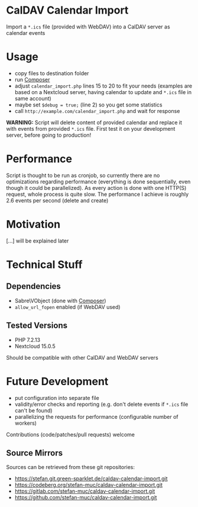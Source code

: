 # CalDAV Calendar Import
Import a ``*.ics`` file (provided with WebDAV) into a CalDAV server as calendar events

# Usage
* copy files to destination folder
* run [Composer](https://getcomposer.org/)
* adjust ``calendar_import.php`` lines 15 to 20 to fit your needs (examples are based on a Nextcloud server, having calendar to update and ``*.ics`` file in same account)
* maybe set ``$debug = true;`` (line 2) so you get some statistics
* call ``http://example.com/calendar_import.php`` and wait for response

**WARNING:** Script will delete content of provided calendar and replace it with events from provided ``*.ics`` file.
First test it on your development server, before going to production!

# Performance
Script is thought to be run as cronjob, so currently there are no optimizations regarding performance (everything is done sequentially, even though it could be parallelized).
As every action is done with one HTTP(S) request, whole process is quite slow.
The performance I achieve is roughly 2.6 events per second (delete and create)

# Motivation
[...] will be explained later

# Technical Stuff
## Dependencies
* Sabre\VObject (done with [Composer](https://getcomposer.org/))
* ``allow_url_fopen`` enabled (if WebDAV used)

## Tested Versions
* PHP 7.2.13
* Nextcloud 15.0.5

Should be compatible with other CalDAV and WebDAV servers

# Future Development
* put configuration into separate file
* validity/error checks and reporting (e.g. don't delete events if ``*.ics`` file can't be found)
* parallelizing the requests for performance (configurable number of workers)

Contributions (code/patches/pull requests) welcome

## Source Mirrors
Sources can be retrieved from these git repositories:
* https://stefan.git.green-sparklet.de/caldav-calendar-import.git
* https://codeberg.org/stefan-muc/caldav-calendar-import.git
* https://gitlab.com/stefan-muc/caldav-calendar-import.git
* https://github.com/stefan-muc/caldav-calendar-import.git